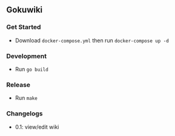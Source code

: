 ## Gokuwiki

### Get Started
- Download `docker-compose.yml` then run `docker-compose up -d`

### Development
- Run `go build`

### Release
- Run `make`

### Changelogs
- 0.1: view/edit wiki
